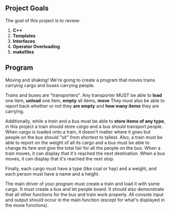 

## Project Goals
The goal of this project is to review:
1.	**C++**
2.  **Templates**
3.  **Interfaces**
4.  **Operator Overloading**
5.  **makefiles**

## Program
Moving and shaking! We're going to create a program that moves trains carrying cargo and buses carrying people. 

Trains and buses are "transporters". Any transporter MUST be able to **load** one item, **unload** one item, **empty** all items, **move** They must also be able to report back whether or not they **are empty** and **how many items** they are carrying.  

Additionally, while a *train* and a *bus* must be able to **store items of any type**, in this project a train should store *cargo* and a bus should transport *people*. When cargo is loaded onto a train, it doesn't matter where it goes but people on the bus should "sit" from shortest to tallest. Also, a train must be able to report on the weight of all its cargo and a bus must be able to change its fare and give the total fair for all the people on the bus. When a train moves, it can display that it's reached the next destination. When a bus moves, it can display that it's reached the next stop.

Finally, each cargo must have a type (like coal or hay) and a weight, and each person must have a name and a height.

The main driver of your program must create a train and load it with some cargo. It must create a bus and let people board. It should also demonstrate that all other functions for the bus and train work properly. All console input and output should occur in the main function (except for what's displayed in the move functions).

